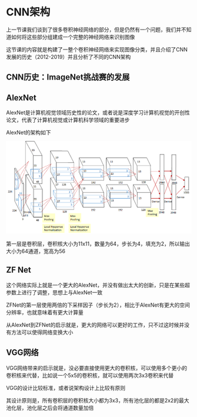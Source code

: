 # CNN架构

上一节课我们谈到了很多卷积神经网络的部分，但是仍然有一个问题，我们并不知道如何将这些部分组建成一个完整的神经网络来识别图像

这节课的内容就是构建了一整个卷积神经网络来实现图像分类，并且介绍了CNN发展的历史（2012-2019）并且分析了不同的CNN架构

## CNN历史：ImageNet挑战赛的发展

## AlexNet

AlexNet是计算机视觉领域历史性的论文，或者说是深度学习计算机视觉的开创性论文，代表了计算机视觉或计算机科学领域的重要进步

AlexNet的架构如下

![](./assets/AlexNet-Fig_03.png)

第一层是卷积层，卷积核大小为11x11，数量为64，步长为4，填充为2，所以输出大小为64通道，宽高为56

## ZF Net

这个网络实际上就是一个更大的AlexNet，并没有做出太大的创新，只是在某些超参数上进行了调整，思想上与AlexNet一致

ZFNet的第一层使用两倍的下采样因子（步长为2），相比于AlexNet有更大的空间分辨率，也就意味着有更大计算量

从AlexNet到ZFNet的启示就是，更大的网络可以更好的工作，只不过这时候并没有方法可以使得网络变换大小

## VGG网络

VGG网络带来的启示就是，没必要直接使用更大的卷积核，可以使用多个更小的卷积核来代替，比如说一个5x5的卷积核，就可以使用两次3x3卷积来代替

VGG的设计比较标准，或者说架构设计上比较有原则

其设计原则是，所有卷积层的卷积核大小都为3x3，所有池化层的都是2x2的最大池化层，池化层之后会将通道数量加倍